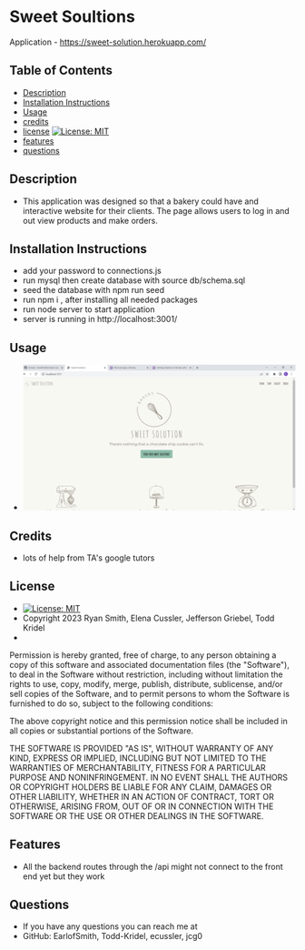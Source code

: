 # Sweet Soultions

  Application - https://sweet-solution.herokuapp.com/

  ## Table of Contents
  * [Description](#description)
  * [Installation Instructions](#installation-instructions)
  * [Usage](#usage) 
  * [credits](#credits)
  * [license](#license) [![License: MIT](https://img.shields.io/badge/License-MIT-blue.svg)](https://opensource.org/licenses/MIT)
  * [features](#features)
  * [questions](#questions)


  ## Description
  * This application was designed so that a bakery could have and interactive website for their clients. The page allows users to log in and out view products and make orders. 

  ## Installation Instructions
  * add your password to connections.js 
  * run mysql then create database with source db/schema.sql 
  * seed the database with npm run seed
  * run npm i , after installing all needed packages
  * run node server to start application 
  * server is running in http://localhost:3001/

  ## Usage
  * ![deployed page](./public/images/deployed-page.png)

  ## Credits 
  * lots of help from TA's google tutors

  ## License
  *  [![License: MIT](https://img.shields.io/badge/License-MIT-blue.svg)](https://opensource.org/licenses/MIT) 
  * Copyright 2023 Ryan Smith, Elena Cussler, Jefferson Griebel, Todd Kridel
  * 

  Permission is hereby granted, free of charge, to any person obtaining a copy of this software and associated documentation files (the "Software"), to deal in the Software without restriction, including without limitation the rights to use, copy, modify, merge, publish, distribute, sublicense, and/or sell copies of the Software, and to permit persons to whom the Software is furnished to do so, subject to the following conditions:
  
  The above copyright notice and this permission notice shall be included in all copies or substantial portions of the Software.
  
  THE SOFTWARE IS PROVIDED "AS IS", WITHOUT WARRANTY OF ANY KIND, EXPRESS OR IMPLIED, INCLUDING BUT NOT LIMITED TO THE WARRANTIES OF MERCHANTABILITY, FITNESS FOR A PARTICULAR PURPOSE AND NONINFRINGEMENT. IN NO EVENT SHALL THE AUTHORS OR COPYRIGHT HOLDERS BE LIABLE FOR ANY CLAIM, DAMAGES OR OTHER LIABILITY, WHETHER IN AN ACTION OF CONTRACT, TORT OR OTHERWISE, ARISING FROM, OUT OF OR IN CONNECTION WITH THE SOFTWARE OR THE USE OR OTHER DEALINGS IN THE SOFTWARE.

  ## Features
  * All the backend routes through the /api might not connect to the front end yet but they work


  ## Questions
  * If you have any questions you can reach me at
  * GitHub: EarlofSmith, Todd-Kridel, ecussler, jcg0

